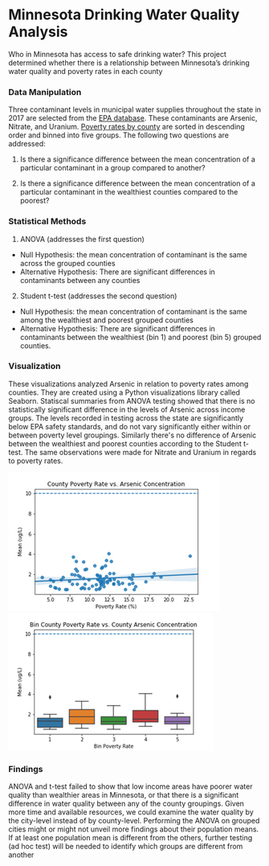 # Minnesota Drinking Water Quality Analysis
Who in Minnesota has access to safe drinking water? This project determined whether there is a relationship between Minnesota’s drinking water quality and poverty rates in each county

### Data Manipulation
Three contaminant levels in municipal water supplies throughout the state in 2017 are selected from the [EPA database](https://data.web.health.state.mn.us/drinkingwater_query). These contaminants are Arsenic, Nitrate, and Uranium. [Poverty rates by county](https://www.welfareinfo.org/poverty-rate/minnesota/) are sorted in descending order and binned into five groups. The following two questions are addressed:

1. Is there a significance difference between the mean concentration of a particular contaminant in a group compared to another?

2. Is there a significance difference between the mean concentration of a particular contaminant in the wealthiest counties compared to the poorest?
### Statistical Methods
 
1. ANOVA (addresses the first question)

-	Null Hypothesis: the mean concentration of contaminant is the same across the grouped counties
- Alternative Hypothesis: There are significant differences in contaminants between any counties
2. Student t-test (addresses the second question)
-	Null Hypothesis: the mean concentration of contaminant is the same among the wealthiest and poorest grouped counties
-	Alternative Hypothesis: There are significant differences in contaminants between the wealthiest (bin 1) and poorest (bin 5) grouped counties.

### Visualization 
These visualizations analyzed Arsenic in relation to poverty rates among counties. They are created using a Python visualizations library called Seaborn. Statiscal summaries from ANOVA testing showed that there is no statistically significant difference in the levels of Arsenic across income groups. The levels recorded in testing across the state are significantly below EPA safety standards, and do not vary significantly either within or between poverty level groupings. Similarly there's no difference of Arsenic between the wealthiest and poorest counties according to the Student t-test. The same observations were made for Nitrate and Uranium in regards to poverty rates.

![Visualization](Arsenic1.png)    ![Visualization](Arsenic2.png)
### Findings
ANOVA and t-test failed to show that low income areas have poorer water quality than wealthier areas in Minnesota, or that there is a significant difference in water quality between any of the county groupings. Given more time and available resources, we could examine the water quality by the city-level instead of by county-level. Performing the ANOVA on grouped cities might or might not unveil more findings about their population means. If at least one population mean is different from the others, further testing (ad hoc test) will be needed to identify which groups are different from another
